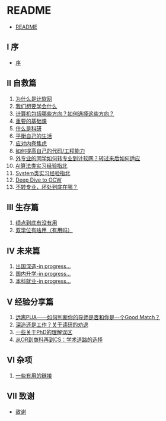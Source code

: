 # README

* [README](README.md)

## Ⅰ 序

* [序](00-introduction/introduction.md)

## Ⅱ 自救篇

1. [为什么是计软网](1-save-self/1-why-JRW.md)
2. [我们想要学会什么](1-save-self/2-what-to-learn.md)
3. [计算机包括哪些方向？如何选择这些方向？](1-save-self/3-fields.md)
4. [重要的基础课](1-save-self/4-important-basics.md)
5. [什么是科研](1-save-self/8-what-is-research.md)
6. [平衡自己的生活](1-save-self/10-balance-your-life.md)
7. [应对内卷焦虑](1-save-self/11-cope-with-anxiety.md)
8. [如何提高自己的代码/工程能力](1-save-self/12-improve-coding.md)
9. [外专业的同学如何转专业到计软网？转过来后如何适应](1-save-self/14-transfer-major.md)
10. [AI算法类实习经验指北](1-save-self/16-ai-internship.md)
11. [System类实习经验指北](1-save-self/17-system-internship.md)
12. [Deep Dive to OCW](1-save-self/18-deep-dive-to-ocw.md)
13. [不转专业，坏处到底在哪？](1-save-self/19-if-not-cs.md)

## Ⅲ 生存篇

1. [绩点到底有没有用](2-survive/1-GPA.md)
2. [双学位有啥用（有用吗）](2-survive/6-double-degree.md)

## Ⅳ 未来篇

1. [出国深造-in progress...]()
2. [国内升学-in progress...]()
3. [本科就业-in progress...]()

## Ⅴ 经验分享篇


1. [远离PUA——如何判断你的导师是否和你是一个Good Match？](4-experience-sharing/1-identify-PUA.md)
2. [深造还是工作？关于读研的劝退](4-experience-sharing/2-work-or-study.md)
3. [一些关于PhD的理解误区](4-experience-sharing/3-PhD.md)
4. [从OR到商科再到CS：学术道路的选择](4-experience-sharing/4-BusinessCS.md)


## Ⅵ 杂项

1. [一些有用的链接](98-others/1-useful-links.md)

## Ⅶ 致谢

* [致谢](99-acknowledgment/acknowledgment.md)
